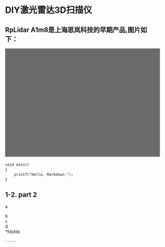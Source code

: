 # DIY激光雷达3D扫描仪

## RpLidar A1m8是上海思岚科技的早期产品,图片如下：

![alt](images/c00.jpg)  

```
void main()
{
    printf("Hello, Markdown.");
}
```

## 1-2. part 2

a  
[^_^]:  
b  
c  
d  
*fdsfds
```
-----